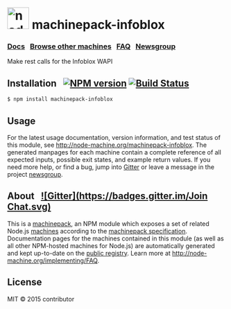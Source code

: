 
<h1>
  <a href="http://node-machine.org" title="Node-Machine public registry"><img alt="node-machine logo" title="Node-Machine Project" src="http://node-machine.org/images/machine-anthropomorph-for-white-bg.png" width="50" /></a>
  machinepack-infoblox
</h1>

### [Docs](http://node-machine.org/machinepack-infoblox) &nbsp; [Browse other machines](http://node-machine.org/machinepacks) &nbsp;  [FAQ](http://node-machine.org/implementing/FAQ)  &nbsp;  [Newsgroup](https://groups.google.com/forum/?hl=en#!forum/node-machine)

Make rest calls for the Infoblox WAPI


## Installation &nbsp; [![NPM version](https://badge.fury.io/js/machinepack-infoblox.svg)](http://badge.fury.io/js/machinepack-infoblox) [![Build Status](https://travis-ci.org/cappern/machinepack-infoblox.svg?branch=master)](https://travis-ci.org/cappern/machinepack-infoblox)

```sh
$ npm install machinepack-infoblox
```

## Usage

For the latest usage documentation, version information, and test status of this module, see <a href="http://node-machine.org/machinepack-infoblox" title="Make rest calls for the Infoblox WAPI (for node.js)">http://node-machine.org/machinepack-infoblox</a>.  The generated manpages for each machine contain a complete reference of all expected inputs, possible exit states, and example return values.  If you need more help, or find a bug, jump into [Gitter](https://gitter.im/node-machine/general) or leave a message in the project [newsgroup](https://groups.google.com/forum/?hl=en#!forum/node-machine).

## About  &nbsp; [![Gitter](https://badges.gitter.im/Join Chat.svg)](https://gitter.im/node-machine/general?utm_source=badge&utm_medium=badge&utm_campaign=pr-badge&utm_content=badge)

This is a [machinepack](http://node-machine.org/machinepacks), an NPM module which exposes a set of related Node.js [machines](http://node-machine.org/spec/machine) according to the [machinepack specification](http://node-machine.org/spec/machinepack).
Documentation pages for the machines contained in this module (as well as all other NPM-hosted machines for Node.js) are automatically generated and kept up-to-date on the <a href="http://node-machine.org" title="Public machine registry for Node.js">public registry</a>.
Learn more at <a href="http://node-machine.org/implementing/FAQ" title="Machine Project FAQ (for implementors)">http://node-machine.org/implementing/FAQ</a>.

## License

MIT &copy; 2015 contributor

